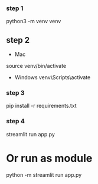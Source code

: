 ### step 1
python3 -m venv venv

## step 2

- Mac

source venv/bin/activate

- Windows
venv\Scripts\activate

### step 3

pip install -r requirements.txt

### step 4

streamlit run app.py

# Or run as module

python -m streamlit run app.py
